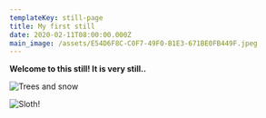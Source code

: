 ```yaml
---
templateKey: still-page
title: My first still
date: 2020-02-11T08:00:00.000Z
main_image: /assets/E54D6F8C-C0F7-49F0-B1E3-671BE0FB449F.jpeg
---
```

**Welcome to this still! It is very still..**

![Trees and snow](/assets/+uJMA1%HScaR2V7dmgxAxA.jpg "Snow")

![Sloth!](/assets/E54D6F8C-C0F7-49F0-B1E3-671BE0FB449F.jpeg "Sloth!")
